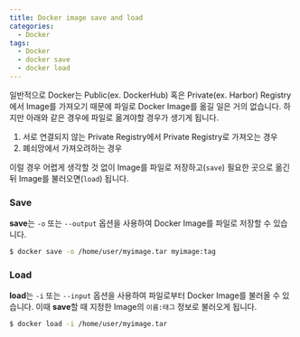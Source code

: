 ```yaml
---
title: Docker image save and load
categories:
  - Docker
tags:
  - Docker
  - docker save
  - docker load
---
```


일반적으로 Docker는 Public(ex. DockerHub) 혹은 Private(ex. Harbor) Registry에서 Image를 가져오기 때문에 파일로 Docker Image를 옮길 일은 거의 없습니다. 하지만 아래와 같은 경우에 파일로 옮겨야할 경우가 생기게 됩니다.

1. 서로 연결되지 않는 Private Registry에서 Private Registry로 가져오는 경우
2. 폐쇠망에서 가져오려하는 경우

이럴 경우 어렵게 생각할 것 없이 Image를 파일로 저장하고(`save`) 필요한 곳으로 옮긴 뒤 Image를 불러오면(`load`) 됩니다.

### Save
**save**는 `-o` 또는 `--output` 옵션을 사용하여 Docker Image를 파일로 저장할 수 있습니다.
```bash
$ docker save -o /home/user/myimage.tar myimage:tag
```

### Load
**load**는 `-i` 또는 `--input` 옵션을 사용하여 파일로부터 Docker Image를 불러올 수 있습니다. 이때 **save**할 때 지정한 Image의 `이름:태그` 정보로 불러오게 됩니다.
```bash
$ docker load -i /home/user/myimage.tar
```
